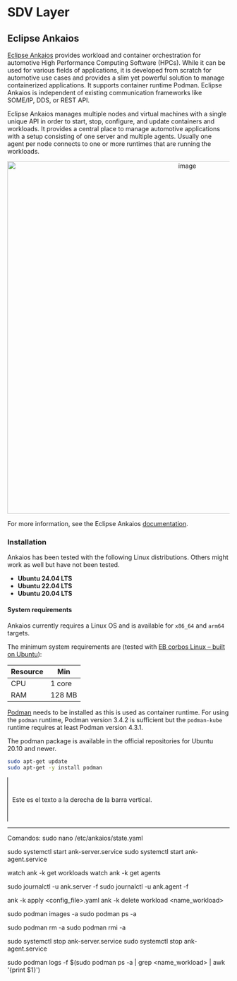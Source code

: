 # SDV Layer

## Eclipse Ankaios
[Eclipse Ankaios](https://github.com/eclipse-ankaios/ankaios/tree/main) provides workload and container orchestration for automotive High Performance Computing Software (HPCs). While it can be used for various fields of applications, it is developed from scratch for automotive use cases and provides a slim yet powerful solution to manage containerized applications. It supports container runtime Podman. Eclipse Ankaios is independent of existing communication frameworks like SOME/IP, DDS, or REST API.

Eclipse Ankaios manages multiple nodes and virtual machines with a single unique API in order to start, stop, configure, and update containers and workloads. It provides a central place to manage automotive applications with a setup consisting of one server and multiple agents. Usually one agent per node connects to one or more runtimes that are running the workloads.

<p align="center">
  <img src="https://github.com/user-attachments/assets/6a9850b8-1ff9-492b-baaf-8d9d20d1998d" alt="image" width="800"/>
</p>

For more information, see the Eclipse Ankaios [documentation](https://eclipse-ankaios.github.io/ankaios/latest/).

### Installation
Ankaios has been tested with the following Linux distributions. Others might work as well but have not been tested.
- **Ubuntu 24.04 LTS**
- **Ubuntu 22.04 LTS**
- **Ubuntu 20.04 LTS**

#### System requirements
Ankaios currently requires a Linux OS and is available for ```x86_64``` and ```arm64``` targets.

The minimum system requirements are (tested with [EB corbos Linux – built on Ubuntu](https://www.elektrobit.com/products/ecu/eb-corbos/linux-built-on-ubuntu/)):

| Resource | Min      |
|----------|----------|
| CPU      | 1 core   |
| RAM      | 128 MB   |

[Podman](https://podman.io/) needs to be installed as this is used as container runtime. For using the ```podman``` runtime, Podman version 3.4.2 is sufficient but the ```podman-kube``` runtime requires at least Podman version 4.3.1.

The podman package is available in the official repositories for Ubuntu 20.10 and newer.
```bash
sudo apt-get update
sudo apt-get -y install podman
```

<div style="display: flex; align-items: center;">
  <div style="border-right: 1px solid black; height: 100px; margin-right: 10px;"></div>
  <div>
    Este es el texto a la derecha de la barra vertical.
  </div>
</div>


---
Comandos:
sudo nano /etc/ankaios/state.yaml

sudo systemctl start ank-server.service
sudo systemctl start ank-agent.service

watch ank -k get workloads
watch ank -k get agents

sudo journalctl -u ank.server -f
sudo journalctl -u ank.agent -f

ank -k apply <config_file>.yaml
ank -k delete workload <name_workload>

sudo podman images -a
sudo podman ps -a

sudo podman rm -a
sudo podman rmi -a

sudo systemctl stop ank-server.service
sudo systemctl stop ank-agent.service

sudo podman logs -f $(sudo podman ps -a | grep <name_workload> | awk '{print $1}')
